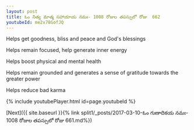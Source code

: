 ```yaml
---
layout: post
title: ఓం నిత్య మాత్మ సహాయాయ నమః- 1008 రోజుల తపస్సులో రోజు  662
youtubeId: me2x78GofJQ
---
```

 
 
Helps get goodness, bliss and peace and God's blessings
 
Helps remain focused, help generate inner energy 
 
Helps boost physical and mental health 
 
Helps remain grounded and generates a sense of gratitude towards the greater power 
 
Helps reduce bad karma
 
 
 
 


{% include youtubePlayer.html id=page.youtubeId %}
 
[Next]({{ site.baseurl }}{% link  split1/_posts/2017-03-10-ఓం గుణాదికయ నమః- 1008 రోజుల తపస్సులో రోజు  661.md%})
 
